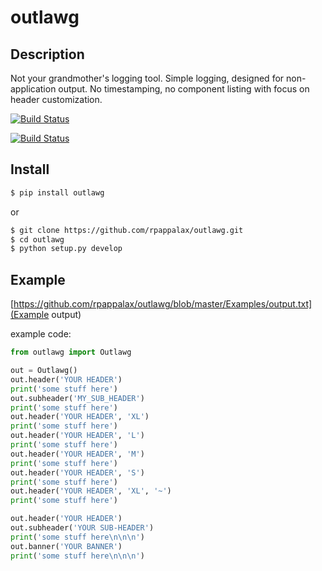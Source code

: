 outlawg
=======================

Description
-----------

Not your grandmother's logging tool.
Simple logging, designed for non-application output.
No timestamping, no component listing with focus on header customization.

[![Build Status](https://travis-ci.org/rpappalax/outlawg.svg?branch=master)](https://travis-ci.org/rpappalax/outlawg)

[![Build Status](https://badge.fury.io/py/outlawg.svg)](https://badge.fury.io/py/outlawg)


Install
-------

```bash
$ pip install outlawg 
```

or

```bash
$ git clone https://github.com/rpappalax/outlawg.git
$ cd outlawg
$ python setup.py develop
```

Example
-----

[https://github.com/rpappalax/outlawg/blob/master/Examples/output.txt](Example output)

example code: 

```python
from outlawg import Outlawg

out = Outlawg()
out.header('YOUR HEADER')
print('some stuff here')
out.subheader('MY_SUB_HEADER')
print('some stuff here')
out.header('YOUR HEADER', 'XL')
print('some stuff here')
out.header('YOUR HEADER', 'L')
print('some stuff here')
out.header('YOUR HEADER', 'M')
print('some stuff here')
out.header('YOUR HEADER', 'S')
print('some stuff here')
out.header('YOUR HEADER', 'XL', '~')
print('some stuff here')

out.header('YOUR HEADER')
out.subheader('YOUR SUB-HEADER')
print('some stuff here\n\n\n')
out.banner('YOUR BANNER')
print('some stuff here\n\n\n')
```
